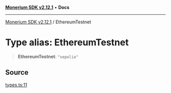 [**Monerium SDK v2.12.1**](../README.md) • **Docs**

---

[Monerium SDK v2.12.1](../README.md) / EthereumTestnet

# Type alias: EthereumTestnet

> **EthereumTestnet**: `"sepolia"`

## Source

[types.ts:11](https://github.com/monerium/js-monorepo/blob/95da1ee68c22ee2a6c87ac928b307c8f3825242a/packages/sdk/src/types.ts#L11)
